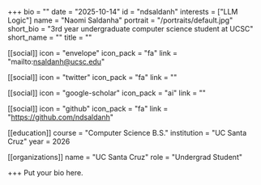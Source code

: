 +++
bio = ""
date = "2025-10-14"
id = "ndsaldanh"
interests = ["LLM Logic"]
name = "Naomi Saldanha"
portrait = "/portraits/default.jpg"
short_bio = "3rd year undergraduate computer science student at UCSC"
short_name = ""
title = ""

[[social]]
    icon = "envelope"
    icon_pack = "fa"
    link = "mailto:nsaldanh@ucsc.edu"

[[social]]
    icon = "twitter"
    icon_pack = "fa"
    link = ""

[[social]]
    icon = "google-scholar"
    icon_pack = "ai"
    link = ""

[[social]]
    icon = "github"
    icon_pack = "fa"
    link = "https://github.com/ndsaldanh"

[[education]]
    course = "Computer Science B.S."
    institution = "UC Santa Cruz"
    year = 2026
    
[[organizations]]
    name = "UC Santa Cruz"
    role = "Undergrad Student"

+++
Put your bio here.